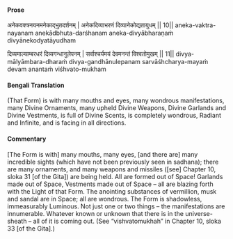 #### Prose 

अनेकवक्त्रनयनमनेकाद्भुतदर्शनम् |
अनेकदिव्याभरणं दिव्यानेकोद्यतायुधम् || 10||
aneka-vaktra-nayanam anekādbhuta-darśhanam
aneka-divyābharaṇaṁ divyānekodyatāyudham

दिव्यमाल्याम्बरधरं दिव्यगन्धानुलेपनम् |
सर्वाश्चर्यमयं देवमनन्तं विश्वतोमुखम् || 11||
divya-mālyāmbara-dharaṁ divya-gandhānulepanam
sarvāśhcharya-mayaṁ devam anantaṁ viśhvato-mukham

 #### Bengali Translation 

(That Form) is with many mouths and eyes, many wondrous manifestations, many Divine Ornaments, many upheld Divine Weapons, Divine Garlands and Divine Vestments, is full of Divine Scents, is completely wondrous, Radiant and Infinite, and is facing in all directions. 

 #### Commentary 

[The Form is with] many mouths, many eyes, [and there are] many incredible sights (which have not been previously seen in sadhana); there are many ornaments, and many weapons and missiles ([see] Chapter 10, sloka 31 [of the Gita]) are being held. All are formed out of Space! Garlands made out of Space, Vestments made out of Space – all are blazing forth with the Light of that Form. The anointing substances of vermillion, musk and sandal are in Space; all are wondrous. The Form is shadowless, immeasurably Luminous. Not just one or two things – the manifestations are innumerable. Whatever known or unknown that there is in the universe-sheath – all of it is coming out. (See “vishvatomukhah” in Chapter 10, sloka 33 [of the Gita].)